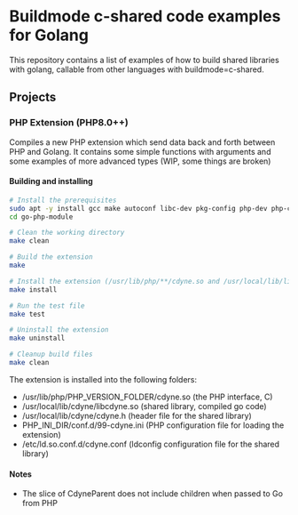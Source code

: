 # Buildmode c-shared code examples for Golang
This repository contains a list of examples of how to build shared libraries with golang, callable from other languages with buildmode=c-shared.

## Projects
### PHP Extension (PHP8.0++)
Compiles a new PHP extension which send data back and forth between PHP and Golang. It contains some simple functions with arguments and some examples of more advanced types (WIP, some things are broken)

#### Building and installing
```bash
# Install the prerequisites
sudo apt -y install gcc make autoconf libc-dev pkg-config php-dev php-cli
cd go-php-module

# Clean the working directory
make clean

# Build the extension
make

# Install the extension (/usr/lib/php/**/cdyne.so and /usr/local/lib/libcdyne.so)
make install

# Run the test file
make test

# Uninstall the extension
make uninstall

# Cleanup build files
make clean
```
The extension is installed into the following folders:
- /usr/lib/php/PHP_VERSION_FOLDER/cdyne.so (the PHP interface, C)
- /usr/local/lib/cdyne/libcdyne.so (shared library, compiled go code)
- /usr/local/lib/cdyne/cdyne.h (header file for the shared library)
- PHP_INI_DIR/conf.d/99-cdyne.ini (PHP configuration file for loading the extension)
- /etc/ld.so.conf.d/cdyne.conf (ldconfig configuration file for the shared library)

#### Notes
- The slice of CdyneParent does not include children when passed to Go from PHP

